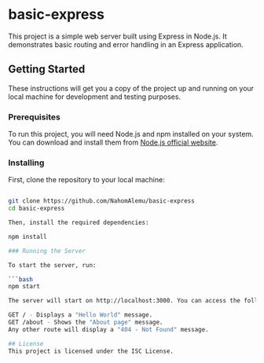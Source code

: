 # basic-express

This project is a simple web server built using Express in Node.js. It demonstrates basic routing and error handling in an Express application.

## Getting Started

These instructions will get you a copy of the project up and running on your local machine for development and testing purposes.

### Prerequisites

To run this project, you will need Node.js and npm installed on your system. You can download and install them from [Node.js official website](https://nodejs.org/).

### Installing

First, clone the repository to your local machine:

```bash

git clone https://github.com/NahomAlemu/basic-express
cd basic-express

Then, install the required dependencies:

npm install

### Running the Server

To start the server, run:

```bash
npm start

The server will start on http://localhost:3000. You can access the following routes:

GET / - Displays a "Hello World" message.
GET /about - Shows the "About page" message.
Any other route will display a "404 - Not Found" message.

## License
This project is licensed under the ISC License.